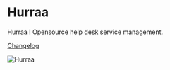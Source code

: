 Hurraa
======

Hurraa ! Opensource help desk service management.

[Changelog](https://github.com/heliofrota/hurraa/wiki/Log-de-modifica%C3%A7%C3%B5es)


![Hurraa](https://github.com/heliofrota/hurraa/raw/master/hurraa_preview.png)
